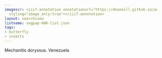 ```yaml
---
imagescr: <iiif-annotation annotationurl="https://dnoneill.github.io/annotate/annotations/segpap-006-5.json"
  styling="image_only:true"></iiif-annotation>
layout: searchview
listname: segpap-006-list.json
tags:
- butterfly
- insects
---
```

Mechanitis doryssus. Venezuela